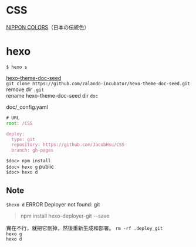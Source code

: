 # CSS


[NIPPON COLORS](http://nipponcolors.com/)（日本の伝統色）

# hexo

`$ hexo s`

[hexo-theme-doc-seed](https://github.com/zalando-incubator/hexo-theme-doc-seed)  
`git clone https://github.com/zalando-incubator/hexo-theme-doc-seed.git`  
remove dir `.git`  
rename hexo-theme-doc-seed  dir `doc`  

doc/_config.yaml  
```js
# URL
root: /CSS

deploy:
  type: git
  repository: https://github.com/JacobHsu/CSS
  branch: gh-pages
```

`$doc> npm install`  
`$doc> hexo g`   public  
`$doc> hexo d`  

## Note

`$hexo d` ERROR Deployer not found: git  
> npm install hexo-deployer-git --save  

實在不行，就把它刪掉，然後重新生成和部署。
`rm -rf .deploy_git`  
`hexo g`  
`hexo d`  
